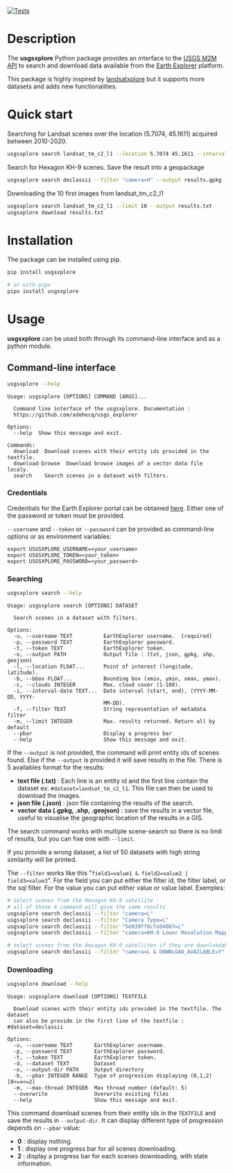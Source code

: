 [![Tests](https://github.com/adehecq/usgs_explorer/actions/workflows/python-tests.yml/badge.svg)](https://github.com/adehecq/usgs_explorer/actions/workflows/python-tests.yml)


# Description

The **usgsxplore** Python package provides an interface to the [USGS M2M API](https://m2m.cr.usgs.gov/) to search and download data available from the [Earth Explorer](https://earthexplorer.usgs.gov/) platform.

This package is highly inspired by [landsatxplore](https://github.com/yannforget/landsatxplore) but it supports more datasets and adds new functionalities.

# Quick start

Searching for Landsat scenes over the location (5.7074, 45.1611) acquired between 2010-2020.

```bash
usgsxplore search landsat_tm_c2_l1 --location 5.7074 45.1611 --interval-date 2010-01-01 2020-01-01
```

Search for Hexagon KH-9 scenes. Save the result into a geopackage

```bash
usgsxplore search declassii --filter "camera=H" --output results.gpkg
```

Downloading the 10 first images from landsat_tm_c2_l1
```bash
usgsxplore search landsat_tm_c2_l1 --limit 10 --output results.txt
usgsxplore download results.txt
```

# Installation

The package can be installed using pip.

```bash
pip install usgsxplore

# or with pipx
pipx install usgsxplore
```

# Usage

**usgsxplore** can be used both through its command-line interface and as a python module.

## Command-line interface

```bash
usgsxplore --help
```

```
Usage: usgsxplore [OPTIONS] COMMAND [ARGS]...

  Command line interface of the usgsxplore. Documentation :
  https://github.com/adehecq/usgs_explorer

Options:
  --help  Show this message and exit.

Commands:
  download  Download scenes with their entity ids provided in the textfile.
  download-browse  Download browse images of a vector data file localy.
  search    Search scenes in a dataset with filters.
```

### Credentials

Credentials for the Earth Explorer portal can be obtained [here](https://ers.cr.usgs.gov/register/).
Either one of the password or token must be provided.

`--username` and `--token` or `--password` can be provided as command-line options or as environment variables:

``` shell
export USGSXPLORE_USERNAME=<your_username>
export USGSXPLORE_TOKEN=<your_token>
export USGSXPLORE_PASSWORD=<your_password>
```

### Searching

```bash
usgsxplore search --help
```

```
Usage: usgsxplore search [OPTIONS] DATASET

  Search scenes in a dataset with filters.

Options:
  -u, --username TEXT          EarthExplorer username.  [required]
  -p, --password TEXT          EarthExplorer password.
  -t, --token TEXT             EarthExplorer token.
  -o, --output PATH            Output file : (txt, json, gpkg, shp, geojson)
  -l, --location FLOAT...      Point of interest (longitude, latitude).
  -b, --bbox FLOAT...          Bounding box (xmin, ymin, xmax, ymax).
  -c, --clouds INTEGER         Max. cloud cover (1-100).
  -i, --interval-date TEXT...  Date interval (start, end), (YYYY-MM-DD, YYYY-
                               MM-DD).
  -f, --filter TEXT            String representation of metadata filter
  -m, --limit INTEGER          Max. results returned. Return all by default
  --pbar                       Display a progress bar
  --help                       Show this message and exit.
```

If the `--output` is not provided, the command will print entity ids of scenes found. Else if the `--output` is provided it will save results in the file. There is 5 availables format for the results:
- **text file (.txt)** : Each line is an entity id and the first line contain the dataset ex: `#dataset=landsat_tm_c2_l1`. This file can then be used to download the images.
- **json file (.json)** : json file containing the results of the search.
- **vector data (.gpkg, .shp, .geojson)** : save the results in a vector file, useful to visualise the geographic location of the results in a GIS.

The search command works with multiple scene-search so there is no limit of results, but you can fixe one with `--limit`.

If you provide a wrong dataset, a list of 50 datasets with high string similarity will be printed.

The `--filter` works like this "`field1=value1 & field2=value2 | field3=value3`". For the field you can put either the filter id, the filter label, or the sql filter. For the value you can put either value or value label. Exemples:
```bash
# select scenes from the Hexagon KH-9 satellite
# all of those 4 command will give the same results
usgsxplore search declassii --filter "camera=L"
usgsxplore search declassii --filter "Camera Type=L"
usgsxplore search declassii --filter "5e839ff8cfa94807=L"
usgsxplore search declassii --filter "camera=KH-9 Lower Resolution Mapping Camera"

# select scenes from the Hexagon KH-9 satellites if they are downloadable
usgsxplore search declassii --filter "camera=L & DOWNLOAD_AVAILABLE=Y"
```

### Downloading

```bash
usgsxplore download --help
```
```
Usage: usgsxplore download [OPTIONS] TEXTFILE

  Download scenes with their entity ids provided in the textfile. The dataset
  can also be provide in the first line of the textfile : #dataset=declassii

Options:
  -u, --username TEXT       EarthExplorer username.
  -p, --password TEXT       EarthExplorer password.
  -t, --token TEXT          EarthExplorer token.
  -d, --dataset TEXT        Dataset
  -o, --output-dir PATH     Output directory
  -b, --pbar INTEGER RANGE  Type of progression displaying (0,1,2)  [0<=x<=2]
  -m, --max-thread INTEGER  Max thread number (default: 5)
  --overwrite               Overwrite existing files
  --help                    Show this message and exit.
```
This command download scenes from their entity ids in the `TEXTFILE` and save the results in `--output-dir`. It can display different type of progression depends on `--pbar` value:
- **0** : display nothing.
- **1** : display one progress bar for all scenes downloading.
- **2** : display a progress bar for each scenes downloading, with state information.
